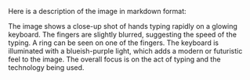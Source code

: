 Here is a description of the image in markdown format:

The image shows a close-up shot of hands typing rapidly on a glowing keyboard. The fingers are slightly blurred, suggesting the speed of the typing. A ring can be seen on one of the fingers. The keyboard is illuminated with a blueish-purple light, which adds a modern or futuristic feel to the image. The overall focus is on the act of typing and the technology being used.
